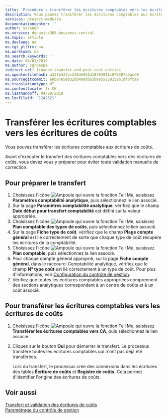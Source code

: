```yaml
---
title: 'Procédure : transférer les écritures comptables vers les écritures de coûts | Microsoft Docs'
description: Vous pouvez transférer les écritures comptables aux écritures de coûts.
services: project-madeira
documentationcenter: ''
author: SorenGP
ms.service: dynamics365-business-central
ms.topic: article
ms.devlang: na
ms.tgt_pltfrm: na
ms.workload: na
ms.search.keywords: ''
ms.date: 04/01/2019
ms.author: sgroespe
redirect_url: finance-transfer-and-post-cost-entries
ms.openlocfilehash: a33fb434cc239de951d18783911c879587a3ace0
ms.sourcegitcommit: 60b87e5eb32bb408dd65b9855c29159b1dfbfca8
ms.translationtype: HT
ms.contentlocale: fr-CH
ms.lasthandoff: 04/29/2019
ms.locfileid: "1242621"
---
```

# <a name="transfer-general-ledger-entries-to-cost-entries"></a>Transférer les écritures comptables vers les écritures de coûts
Vous pouvez transférer les écritures comptables aux écritures de coûts.  

Avant d'exécuter le transfert des écritures comptables vers des écritures de coûts, vous devez vous y préparer pour éviter toute validation manuelle de correction.  

## <a name="to-prepare-the-transfer"></a>Pour préparer le transfert  

1.  Choisissez l'icône ![Ampoule qui ouvre la fonction Tell Me](media/ui-search/search_small.png "Dites-moi ce que vous voulez faire"), saisissez **Paramètres comptabilité analytique**, puis sélectionnez le lien associé.  
2.  Sur la page **Paramètres comptabilité analytique**, vérifiez que le champ **Date début pour transfert comptabilité** est défini sur la valeur appropriée.  
3.  Choisissez l'icône ![Ampoule qui ouvre la fonction Tell Me](media/ui-search/search_small.png "Dites-moi ce que vous voulez faire"), saisissez **Plan comptable des types de coûts**, puis sélectionnez le lien associé.  
4.  Sur la page **Fiche type de coût**, vérifiez que le champ **Plage compte général** est lié correctement de sorte que chaque type de coût récupère les écritures de la comptabilité.  
5.  Choisissez l'icône ![Ampoule qui ouvre la fonction Tell Me](media/ui-search/search_small.png "Dites-moi ce que vous voulez faire"), saisissez **Plan comptable**, puis sélectionnez le lien associé.  
6.  Pour chaque compte général approprié, sur la page **Fiche compte général**, dans le raccourci Comptabilité analytique, vérifiez que le champ **N° type coût** est lié correctement à un type de coût. Pour plus d'informations, voir [Configuration du contrôle de gestion](finance-set-up-cost-accounting.md).  
7.  Vérifiez que toutes les écritures comptables appropriées comprennent des sections analytiques correspondant à un centre de coûts et à un coût associé.  

## <a name="to-transfer-general-ledger-entries-to-cost-entries"></a>Pour transférer les écritures comptables vers les écritures de coûts  
1.  Choisissez l'icône ![Ampoule qui ouvre la fonction Tell Me](media/ui-search/search_small.png "Dites-moi ce que vous voulez faire"), saisissez **Transférer les écritures comptables vers CA**, puis sélectionnez le lien associé.  
2.  Cliquez sur le bouton **Oui** pour démarrer le transfert. Le processus transfère toutes les écritures comptables qui n'ont pas déjà été transférées.  

    Lors du transfert, le processus crée des connexions dans les écritures des tables **Écriture de coûts** et **Registre de coûts**. Cela permet d'identifier l'origine des écritures de coûts.  

## <a name="see-also"></a>Voir aussi  
[Transfert et validation des écritures de coûts](finance-transfer-and-post-cost-entries.md)   
[Paramétrage du contrôle de gestion](finance-set-up-cost-accounting.md)   
